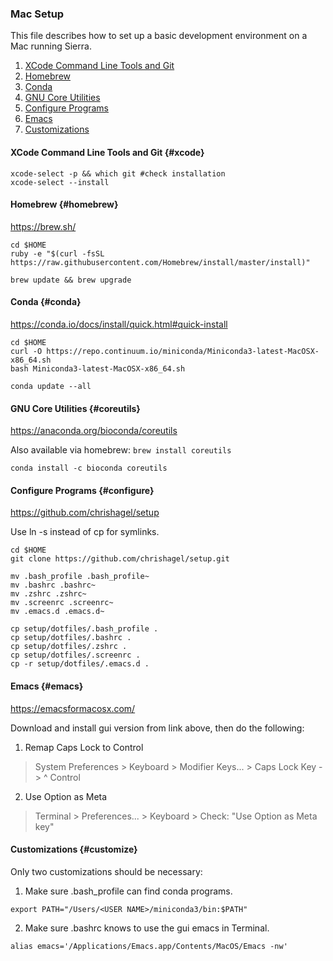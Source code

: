 

### Mac Setup

This file describes how to set up a basic development environment on a Mac running Sierra. 

1. [XCode Command Line Tools and Git](#xcode)
2. [Homebrew](#homebrew)
3. [Conda](#conda)
4. [GNU Core Utilities](#coreutils)
5. [Configure Programs](#configure)
6. [Emacs](#emacs)
7. [Customizations](#customize)


#### XCode Command Line Tools and Git {#xcode}

```
xcode-select -p && which git #check installation
xcode-select --install
```


#### Homebrew {#homebrew}

<https://brew.sh/>

```
cd $HOME
ruby -e "$(curl -fsSL https://raw.githubusercontent.com/Homebrew/install/master/install)"

brew update && brew upgrade
```


#### Conda {#conda}

<https://conda.io/docs/install/quick.html#quick-install>

```
cd $HOME
curl -O https://repo.continuum.io/miniconda/Miniconda3-latest-MacOSX-x86_64.sh
bash Miniconda3-latest-MacOSX-x86_64.sh 

conda update --all
```


#### GNU Core Utilities {#coreutils}

<https://anaconda.org/bioconda/coreutils>

Also available via homebrew: `brew install coreutils`

```
conda install -c bioconda coreutils
```


#### Configure Programs {#configure}

<https://github.com/chrishagel/setup>

Use ln -s instead of cp for symlinks.

```
cd $HOME
git clone https://github.com/chrishagel/setup.git

mv .bash_profile .bash_profile~
mv .bashrc .bashrc~
mv .zshrc .zshrc~
mv .screenrc .screenrc~
mv .emacs.d .emacs.d~

cp setup/dotfiles/.bash_profile .
cp setup/dotfiles/.bashrc .
cp setup/dotfiles/.zshrc .
cp setup/dotfiles/.screenrc .
cp -r setup/dotfiles/.emacs.d .
```


#### Emacs {#emacs}

<https://emacsformacosx.com/>

Download and install gui version from link above, then do the following:

1. Remap Caps Lock to Control

> System Preferences > Keyboard > Modifier Keys... > Caps Lock Key -> ^ Control

2. Use Option as Meta

> Terminal > Preferences... > Keyboard > Check: "Use Option as Meta key"


#### Customizations {#customize}

Only two customizations should be necessary:

1. Make sure .bash_profile can find conda programs.
```
export PATH="/Users/<USER NAME>/miniconda3/bin:$PATH"
```

2. Make sure .bashrc knows to use the gui emacs in Terminal.
```
alias emacs='/Applications/Emacs.app/Contents/MacOS/Emacs -nw'
```
